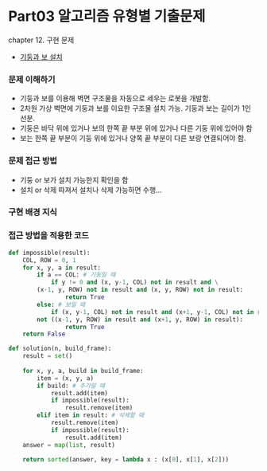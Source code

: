 # Part03 알고리즘 유형별 기출문제
chapter 12. 구현 문제
- [기둥과 보 설치](https://programmers.co.kr/learn/courses/30/lessons/60061)


### 문제 이해하기
- 기둥과 보를 이용해 벽면 구조물을 자동으로 세우는 로봇을 개발함.
- 2차원 가상 벽면에 기둥과 보를 이요한 구조물 설치 가능. 기둥과 보는 길이가 1인 선분.
- 기둥은 바닥 위에 있거나 보의 한쪽 끝 부분 위에 있거나 다른 기둥 위에 있어야 함
- 보는 한쪽 끝 부분이 기둥 위에 있거나 양쪽 끝 부분이 다른 보랑 연결되어야 함.

### 문제 접근 방법
- 기둥 or 보가 설치 가능한지 확인을 함
- 설치 or 삭제 따져서 설치나 삭제 가능하면 수행...

### 구현 배경 지식


### 접근 방법을 적용한 코드
```python
def impossible(result):
    COL, ROW = 0, 1
    for x, y, a in result:
        if a == COL: # 기둥일 때
            if y != 0 and (x, y-1, COL) not in result and \
        (x-1, y, ROW) not in result and (x, y, ROW) not in result:
                return True
        else: # 보일 때
            if (x, y-1, COL) not in result and (x+1, y-1, COL) not in result and \
        not ((x-1, y, ROW) in result and (x+1, y, ROW) in result):
                return True
    return False

def solution(n, build_frame):
    result = set()
    
    for x, y, a, build in build_frame:
        item = (x, y, a)
        if build: # 추가일 때
            result.add(item)
            if impossible(result):
                result.remove(item)
        elif item in result: # 삭제할 때
            result.remove(item)
            if impossible(result):
                result.add(item)
    answer = map(list, result)
    
    return sorted(answer, key = lambda x : (x[0], x[1], x[2]))
```
